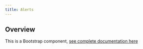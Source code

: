 ```yaml
---
title: Alerts
---
```

## Overview

This is a Bootstrap component, [see complete documentation here](http://v4-alpha.getbootstrap.com/components/alerts/)
